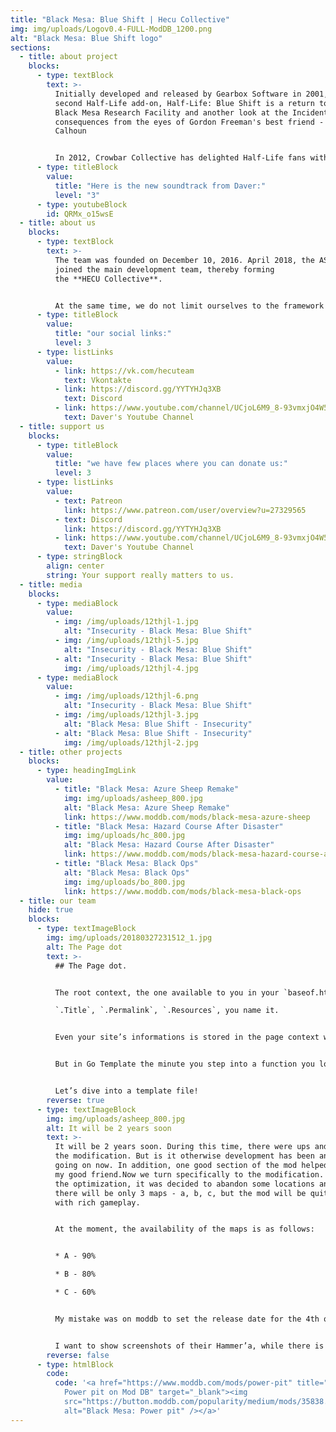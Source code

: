 ```yaml
---
title: "Black Mesa: Blue Shift | Hecu Collective"
img: img/uploads/Logov0.4-FULL-ModDB_1200.png
alt: "Black Mesa: Blue Shift logo"
sections:
  - title: about project
    blocks:
      - type: textBlock
        text: >-
          Initially developed and released by Gearbox Software in 2001,
          second Half-Life add-on, Half-Life: Blue Shift is a return to the
          Black Mesa Research Facility and another look at the Incident's
          consequences from the eyes of Gordon Freeman's best friend - Barney
          Calhoun


          In 2012, Crowbar Collective has delighted Half-Life fans with release of the magnificent Half-Life remake, but there are still no released remakes for add-ons. This is when we are coming in - HECU Collective are developing the Black Mesa: Blue Shift - a free remake with use of Black Mesa resources and style. We will try to stay as close to the original Blue Shift and Black Mesa as possible. Our mod will be releasing partially, chapter by chapter, so those who are not patient for the full release will finally have something to play!
      - type: titleBlock
        value:
          title: "Here is the new soundtrack from Daver:"
          level: "3"
      - type: youtubeBlock
        id: QRMx_o15wsE
  - title: about us
    blocks:
      - type: textBlock
        text: >-
          The team was founded on December 10, 2016. April 2018, the AS team
          joined the main development team, thereby forming
          the **HECU Collective**.


          At the same time, we do not limit ourselves to the framework and can post both a trailer for a new game/mod on the Source engine, and interesting news from the world of half-life and other games from Valve.
      - type: titleBlock
        value:
          title: "our social links:"
          level: 3
      - type: listLinks
        value:
          - link: https://vk.com/hecuteam
            text: Vkontakte
          - link: https://discord.gg/YYTYHJq3XB
            text: Discord
          - link: https://www.youtube.com/channel/UCjoL6M9_8-93vmxjO4W5R9w
            text: Daver's Youtube Channel
  - title: support us
    blocks:
      - type: titleBlock
        value:
          title: "we have few places where you can donate us:"
          level: 3
      - type: listLinks
        value:
          - text: Patreon
            link: https://www.patreon.com/user/overview?u=27329565
          - text: Discord
            link: https://discord.gg/YYTYHJq3XB
          - link: https://www.youtube.com/channel/UCjoL6M9_8-93vmxjO4W5R9w
            text: Daver's Youtube Channel
      - type: stringBlock
        align: center
        string: Your support really matters to us.
  - title: media
    blocks:
      - type: mediaBlock
        value:
          - img: /img/uploads/12thjl-1.jpg
            alt: "Insecurity - Black Mesa: Blue Shift"
          - img: /img/uploads/12thjl-5.jpg
            alt: "Insecurity - Black Mesa: Blue Shift"
          - alt: "Insecurity - Black Mesa: Blue Shift"
            img: /img/uploads/12thjl-4.jpg
      - type: mediaBlock
        value:
          - img: /img/uploads/12thjl-6.png
            alt: "Insecurity - Black Mesa: Blue Shift"
          - img: /img/uploads/12thjl-3.jpg
            alt: "Black Mesa: Blue Shift - Insecurity"
          - alt: "Black Mesa: Blue Shift - Insecurity"
            img: /img/uploads/12thjl-2.jpg
  - title: other projects
    blocks:
      - type: headingImgLink
        value:
          - title: "Black Mesa: Azure Sheep Remake"
            img: img/uploads/asheep_800.jpg
            alt: "Black Mesa: Azure Sheep Remake"
            link: https://www.moddb.com/mods/black-mesa-azure-sheep
          - title: "Black Mesa: Hazard Сourse After Disaster"
            img: img/uploads/hc_800.jpg
            alt: "Black Mesa: Hazard Сourse After Disaster"
            link: https://www.moddb.com/mods/black-mesa-hazard-course-after-disaster
          - title: "Black Mesa: Black Ops"
            alt: "Black Mesa: Black Ops"
            img: img/uploads/bo_800.jpg
            link: https://www.moddb.com/mods/black-mesa-black-ops
  - title: our team
    hide: true
    blocks:
      - type: textImageBlock
        img: img/uploads/20180327231512_1.jpg
        alt: The Page dot
        text: >-
          ## The Page dot.


          The root context, the one available to you in your `baseof.html` and layouts will always be the Page context. Basically everything you need to build this page is in that dot.\

          `.Title`, `.Permalink`, `.Resources`, you name it.


          Even your site’s informations is stored in the page context with `.Site` ready for the taking.


          But in Go Template the minute you step into a function you lose that context as your precious dot or context is replaced by the function’s own… dot.


          Let’s dive into a template file!
        reverse: true
      - type: textImageBlock
        img: img/uploads/asheep_800.jpg
        alt: It will be 2 years soon
        text: >-
          It will be 2 years soon. During this time, there were ups and downs of
          the modification. But is it otherwise development has been and is
          going on now. In addition, one good section of the mod helped me make
          my good friend.Now we turn specifically to the modification. During
          the optimization, it was decided to abandon some locations and thus
          there will be only 3 maps - a, b, c, but the mod will be quite large,
          with rich gameplay.


          At the moment, the availability of the maps is as follows:


          * A - 90%

          * B - 80%

          * C - 60%


          My mistake was on moddb to set the release date for the 4th quarter of 2019. Obviously, development will flow into 2020. So, while the status is “To be announced”


          I want to show screenshots of their Hammer’a, while there is no way to get a good picture. But testing passes, albeit without light with fullbright’s))
        reverse: false
      - type: htmlBlock
        code:
          code: '<a href="https://www.moddb.com/mods/power-pit" title="View Black Mesa:
            Power pit on Mod DB" target="_blank"><img
            src="https://button.moddb.com/popularity/medium/mods/35838.png"
            alt="Black Mesa: Power pit" /></a>'
---
```

